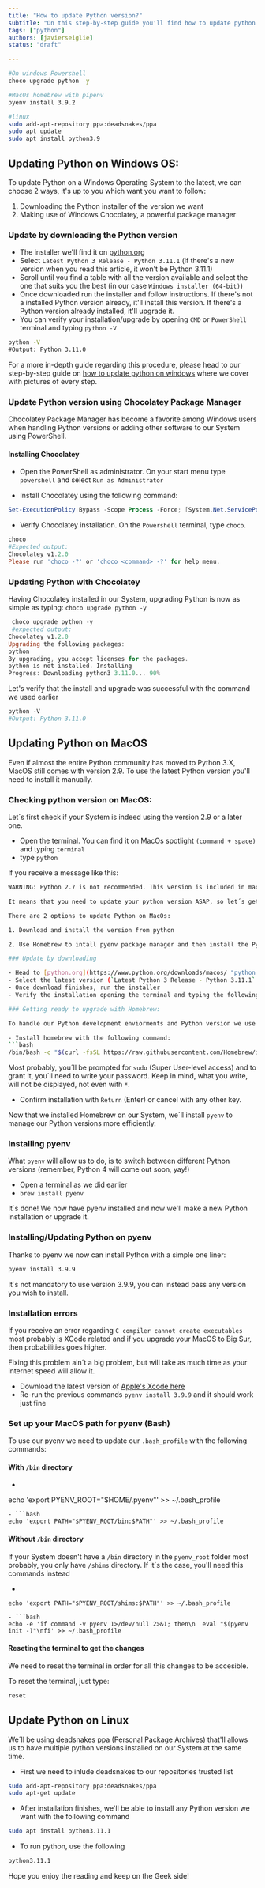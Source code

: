 ```yaml
---
title: "How to update Python version?"
subtitle: "On this step-by-step guide you'll find how to update python version on all mayor Operating Systems (Windows, MacOS and Linux) making use of Chocolatey, Homebrew and Deadsnakes as well with the option to download and install from python.org"
tags: ["python"]
authors: [javierseiglie]
status: "draft"

---
```


```bash
#On windows Powershell
choco upgrade python -y

#MacOs homebrew with pipenv
pyenv install 3.9.2 

#linux
sudo add-apt-repository ppa:deadsnakes/ppa
sudo apt update
sudo apt install python3.9
```

## Updating Python on Windows OS:

To update Python on a Windows Operating System to the latest, we can choose 2 ways, it's up to you which want you want to follow:

1. Downloading the Python installer of the version we want
2. Making use of Windows Chocolatey, a powerful package manager 

### Update by downloading the Python version

- The installer we'll find it on [python.org](https://www.python.org/downloads/windows/ "python.org")
- Select `Latest Python 3 Release - Python 3.11.1` (if there's a new version when you read this article, it won't be Python 3.11.1)
- Scroll until you find a table with all the version available and select the one that suits you the best (in our case `Windows installer (64-bit)`)
- Once downloaded run the installer and follow instructions. If there's not a installed Python version already, it'll install this version. If there's a Python version already installed, it'll upgrade it. 
- You can verify your installation/upgrade by opening `CMD` or `PowerShell` terminal and typing `python -V`

```cmd
python -V
#Output: Python 3.11.0
```

For a more in-depth guide regarding this procedure, please head to our step-by-step guide on [how to update python on windows](https://4geeks.com/how-to/how-to-update-python-on-windows) where we cover with pictures of every step.

### Update Python version using Chocolatey Package Manager

Chocolatey Package Manager has become a favorite among Windows users when handling Python versions or adding other software to our System using PowerShell.

#### Installing Chocolatey

- Open the PowerShell as administrator. On your start menu type `powershell` and select `Run as Administrator`

- Install Chocolatey using the following command:
```powershell
Set-ExecutionPolicy Bypass -Scope Process -Force; [System.Net.ServicePointManager]::SecurityProtocol = [System.Net.ServicePointManager]::SecurityProtocol -bor 3072; iex ((New-Object System.Net.WebClient).DownloadString('https://community.chocolatey.org/install.ps1'))
```

- Verify Chocolatey installation. On the `Powershell` terminal, type `choco`.

```powershell
choco
#Expected output: 
Chocolatey v1.2.0
Please run 'choco -?' or 'choco <command> -?' for help menu.
```

### Updating Python with Chocolatey

Having Chocolatey installed in our System, upgrading Python is now as simple as typing:
`choco upgrade python -y`

```powershell
 choco upgrade python -y
 #expected output:
Chocolatey v1.2.0
Upgrading the following packages:
python
By upgrading, you accept licenses for the packages.
python is not installed. Installing
Progress: Downloading python3 3.11.0... 90%
```

Let's verify that the install and upgrade was successful with the command we used earlier

```powershell
python -V
#Output: Python 3.11.0
```

## Updating Python on MacOS

Even if almost the entire Python community has moved to Python 3.X, MacOS still comes with version 2.9. To use the latest Python version you'll need to install it manually.

### Checking python version on MacOS:

Let´s first check if your System is indeed using the version 2.9 or a later one. 

- Open the terminal. You can find it on MacOs spotlight `(command + space)` and typing `terminal`
- type `python`

If you receive a message like this: 

```bash 
WARNING: Python 2.7 is not recommended. This version is included in macOS for compatibility with legacy software. Future versions of macOS will not include Python 2.7. Instead, it is recommended that you transition to using 'python3' from within Terminal.```

It means that you need to update your python version ASAP, so let´s get into it.

There are 2 options to update Python on MacOs:

1. Download and install the version from python

2. Use Homebrew to intall pyenv package manager and then install the Python version(s) you want

### Update by downloading

- Head to [python.org](https://www.python.org/downloads/macos/ "python.org")
- Select the latest version (`Latest Python 3 Release - Python 3.11.1` latest version when writing this article ) or scroll until you find the version you want.
- Once download finishes, run the installer
- Verify the installation opening the terminal and typing the following command `python -V`

### Getting ready to upgrade with Homebrew:

To handle our Python development enviorments and Python version we use `Homebrew`, a powerfull package manager for all Mac Operating Systems.

- Install homebrew with the following command:
```bash
/bin/bash -c "$(curl -fsSL https://raw.githubusercontent.com/Homebrew/install/HEAD/install.sh)"
```
Most probably, you´ll be prompted for `sudo` (Super User-level access) and to grant it, you´ll need to write your password. Keep in mind, what you write, will not be displayed, not even with `*`.
- Confirm installation with `Return` (Enter) or cancel with any other key.

Now that we installed Homebrew on our System, we´ll install `pyenv` to manage our Python versions more efficiently.

### Installing pyenv

What `pyenv` will allow us to do, is to switch between different Python versions (remember, Python 4 will come out soon, yay!)

- Open a terminal as we did earlier
- `brew install pyenv`

It´s done! We now have pyenv installed and now we'll make a new Python installation or upgrade it.

### Installing/Updating Python on pyenv 

Thanks to pyenv we now can install Python with a simple one liner:

```bash
pyenv install 3.9.9
```

It´s not mandatory to use version 3.9.9, you can instead pass any version you wish to install.

### Installation errors

If you receive an error regarding `C compiler cannot create executables` most probably is XCode related and if you upgrade your MacOS to Big Sur, then probabilities goes higher.

Fixing this problem ain´t a big problem, but will take as much time as your internet speed will allow it. 

- Download the latest version of [Apple's Xcode here](https://developer.apple.com/download/ "Apple's Xcode here")
- Re-run the previous commands `pyenv install 3.9.9` and it should work just fine

### Set up your MacOS path for pyenv (Bash)

To use our pyenv we need to update our `.bash_profile` with the following commands:

#### With `/bin` directory
-  ```bash 
 echo 'export PYENV_ROOT="$HOME/.pyenv"' >> ~/.bash_profile
 ```
- ```bash 
echo 'export PATH="$PYENV_ROOT/bin:$PATH"' >> ~/.bash_profile
 ```

#### Without `/bin` directory
If your System doesn't have a `/bin` directory in the `pyenv_root` folder most probably, you only have `/shims` directory. If it´s the case, you'll need this commands instead

- ```bash
`echo 'export PATH="$PYENV_ROOT/shims:$PATH"' >> ~/.bash_profile`
```
- ```bash
echo -e 'if command -v pyenv 1>/dev/null 2>&1; then\n  eval "$(pyenv init -)"\nfi' >> ~/.bash_profile
```

#### Reseting the terminal to get the changes

We need to reset the terminal in order for all this changes to be accesible.

To reset the terminal, just type:

```bash
reset
```

## Update Python on Linux

We´ll be using deadsnakes ppa (Personal Package Archives) that'll allows us to have multiple python versions installed on our System at the same time.

- First we need to inlude deadsnakes to our repositories trusted list
```bash
sudo add-apt-repository ppa:deadsnakes/ppa
sudo apt-get update
```

- After installation finishes, we'll be able to install any Python version we want with the following command
```bash
sudo apt install python3.11.1
```

- To run python, use the following 
```bash
python3.11.1
```

Hope you enjoy the reading and keep on the Geek side!
